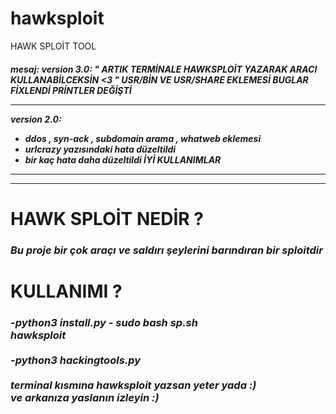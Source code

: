 # hawksploit
HAWK SPLOİT TOOL
<i><h4>mesaj: 
 version 3.0: 
" ARTIK TERMİNALE HAWKSPLOİT YAZARAK ARACI KULLANABİLCEKSİN <3 "
   USR/BİN VE USR/SHARE EKLEMESİ 
   BUGLAR FİXLENDİ 
   PRİNTLER DEĞİŞTİ
 ____________
 version 2.0:
 - ddos , syn-ack , subdomain arama , whatweb eklemesi 
 - urlcrazy yazısındaki hata düzeltildi 
 - bir kaç hata daha düzeltildi 
 İYİ KULLANIMLAR
 ____________
 ____________
 </code></i></h4>

<h1>HAWK SPLOİT NEDİR ?</h1>
<h3><i>Bu proje bir çok araçı ve saldırı şeylerini barındıran bir sploitdir </h3></i>
<h1>KULLANIMI ? </h1>

<h3><i>
 -python3 install.py
 - sudo  bash sp.sh
  <br>hawksploit </br>
  <br> -python3 hackingtools.py </br>
 <br>terminal kısmına hawksploit yazsan yeter yada :) </br>
  ve arkanıza yaslanın izleyin :) </h3></i>
